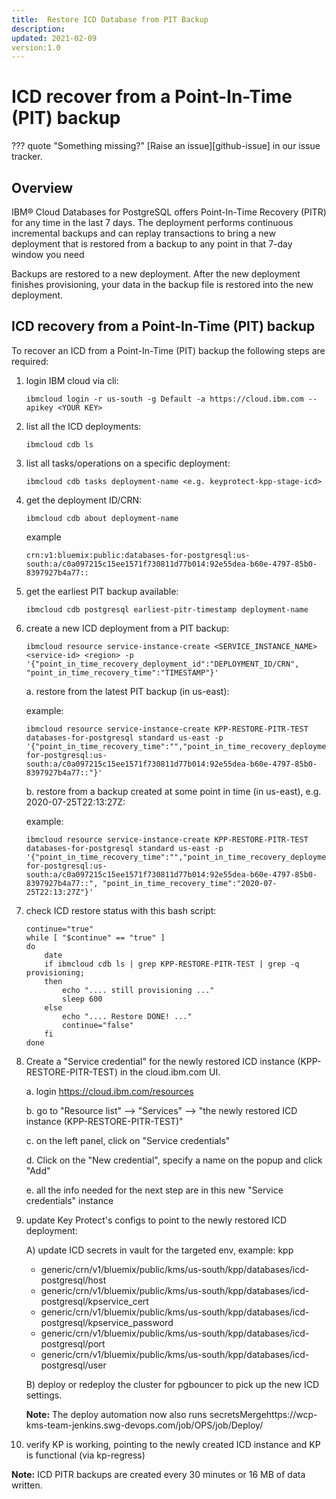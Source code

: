 ```yaml
---
title:  Restore ICD Database from PIT Backup
description:
updated: 2021-02-09
version:1.0
---
```


# ICD recover from a Point-In-Time (PIT) backup

??? quote "Something missing?"
    [Raise an issue][github-issue] in our issue tracker.

## Overview

<!-- Add contextual or background information. -->
IBM® Cloud Databases for PostgreSQL offers Point-In-Time Recovery (PITR) for any time in the last 7 days. The deployment performs continuous incremental backups and can replay transactions to bring a new deployment that is restored from a backup to any point in that 7-day window you need

Backups are restored to a new deployment. After the new deployment finishes provisioning, your data in the backup file is restored into the new deployment.

<!-- ## Prerequisites -->

<!-- List prerequisites (if any). -->

## ICD recovery from a Point-In-Time (PIT) backup

<!-- If your runbook involves task-steps, you can organize your document by
    highlighting the major steps (Step 1, Step 2), and then including sub-steps
    within each section.
-->
To recover an ICD from a Point-In-Time (PIT) backup the following steps are required:

1.  login IBM cloud via cli:
    ```text
    ibmcloud login -r us-south -g Default -a https://cloud.ibm.com --apikey <YOUR KEY>
    ```

2.  list all the ICD deployments:
    ```text
    ibmcloud cdb ls
    ```

3.  list all tasks/operations on a specific deployment:
    ```text
    ibmcloud cdb tasks deployment-name <e.g. keyprotect-kpp-stage-icd>
    ```

4.  get the deployment ID/CRN:
    ```text
    ibmcloud cdb about deployment-name 
    ```
    example
    ```
    crn:v1:bluemix:public:databases-for-postgresql:us-south:a/c0a097215c15ee1571f730811d77b014:92e55dea-b60e-4797-85b0-8397927b4a77::
    ```

5.  get the earliest PIT backup available:
    ```text
    ibmcloud cdb postgresql earliest-pitr-timestamp deployment-name
    ```

6.  create a new ICD deployment from a PIT backup:
    ```
    ibmcloud resource service-instance-create <SERVICE_INSTANCE_NAME> <service-id> <region> -p '{"point_in_time_recovery_deployment_id":"DEPLOYMENT_ID/CRN", "point_in_time_recovery_time":"TIMESTAMP"}'
    ```

    a. restore from the latest PIT backup (in us-east):
    
    example:
    ```
    ibmcloud resource service-instance-create KPP-RESTORE-PITR-TEST databases-for-postgresql standard us-east -p '{"point_in_time_recovery_time":"","point_in_time_recovery_deployment_id":"crn:v1:bluemix:public:databases-for-postgresql:us-south:a/c0a097215c15ee1571f730811d77b014:92e55dea-b60e-4797-85b0-8397927b4a77::"}'
    ```

    b. restore from a backup created at some point in time (in us-east), e.g. 2020-07-25T22:13:27Z:
    
    example: 
    ```
    ibmcloud resource service-instance-create KPP-RESTORE-PITR-TEST databases-for-postgresql standard us-east -p '{"point_in_time_recovery_time":"","point_in_time_recovery_deployment_id":"crn:v1:bluemix:public:databases-for-postgresql:us-south:a/c0a097215c15ee1571f730811d77b014:92e55dea-b60e-4797-85b0-8397927b4a77::", "point_in_time_recovery_time":"2020-07-25T22:13:27Z"}'
    ```

7.  check ICD restore status with this bash script:
    ```
    continue="true"
    while [ "$continue" == "true" ]
    do
        date 
        if ibmcloud cdb ls | grep KPP-RESTORE-PITR-TEST | grep -q provisioning;
        then 
            echo ".... still provisioning ..."
            sleep 600
        else
            echo ".... Restore DONE! ..." 
            continue="false"
        fi
    done
    ```


8.  Create a "Service credential" for the newly restored ICD instance (KPP-RESTORE-PITR-TEST) in the cloud.ibm.com UI.

    a. login https://cloud.ibm.com/resources

    b. go to "Resource list" --> "Services" --> "the newly restored ICD instance (KPP-RESTORE-PITR-TEST)"

    c. on the left panel, click on "Service credentials"

    d. Click on the "New credential", specify a name on the popup and click "Add"

    e. all the info needed for the next step are in this new "Service credentials" instance


9.  update Key Protect's configs to point to the newly restored ICD deployment:

    A) update ICD secrets in vault for the targeted env, example: kpp

    - generic/crn/v1/bluemix/public/kms/us-south/kpp/databases/icd-postgresql/host
    - generic/crn/v1/bluemix/public/kms/us-south/kpp/databases/icd-postgresql/kpservice_cert
    - generic/crn/v1/bluemix/public/kms/us-south/kpp/databases/icd-postgresql/kpservice_password
    - generic/crn/v1/bluemix/public/kms/us-south/kpp/databases/icd-postgresql/port
    - generic/crn/v1/bluemix/public/kms/us-south/kpp/databases/icd-postgresql/user

    B) deploy or redeploy the cluster for pgbouncer to pick up the new ICD settings.  
    
    **Note:** The deploy automation now also runs secretsMergehttps://wcp-kms-team-jenkins.swg-devops.com/job/OPS/job/Deploy/

10.  verify KP is working, pointing to the newly created ICD instance and KP is functional (via kp-regress)


**Note:** ICD PITR backups are created every 30 minutes or 16 MB of data written.

